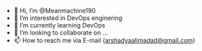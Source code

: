 - 👋 Hi, I’m @Meanmachine190
- 👀 I’m interested in DevOps enginering
- 🌱 I’m currently learning DevOps
- 💞️ I’m looking to collaborate on ...
- 📫 How to reach me via E-mail (arshadyaalimadad@gmail.com)

<!---
Meanmachine190/Meanmachine190 is a ✨ special ✨ repository because its `README.md` (this file) appears on your GitHub profile.
You can click the Preview link to take a look at your changes.
--->
